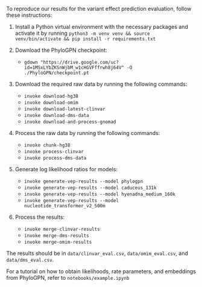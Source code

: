To reproduce our results for the variant effect prediction evaluation, follow these instructions:

1. Install a Python virtual environment with the necessary packages and activate it by running `python3 -m venv venv && source venv/bin/activate && pip install -r requirements.txt`

2. Download the PhyloGPN checkpoint:
    - `gdown "https://drive.google.com/uc?id=1MSxLYbZKSnWjbM_w1cHGVFffrwh8j64V" -O ./PhyloGPN/checkpoint.pt`

3. Download the required raw data by running the following commands:
    - `invoke download-hg38`
    - `invoke download-omim`
    - `invoke download-latest-clinvar`
    - `invoke download-dms-data`
    - `invoke download-and-process-gnomad`

4. Process the raw data by running the following commands:
    - `invoke chunk-hg38`
    - `invoke process-clinvar`
    - `invoke process-dms-data`

5. Generate log likelihood ratios for models:
    - `invoke generate-vep-results --model phylogpn`
    - `invoke generate-vep-results --model caduceus_131k`
    - `invoke generate-vep-results --model hyenadna_medium_160k`
    - `invoke generate-vep-results --model nucleotide_transformer_v2_500m`

6. Process the results:
    - `invoke merge-clinvar-results`
    - `invoke merge-dms-results`
    - `invoke merge-omim-results`

The results should be in `data/clinvar_eval.csv`, `data/omim_eval.csv`, and `data/dms_eval.csv`.

For a tutorial on how to obtain likelihoods, rate parameters, and embeddings from PhyloGPN, refer to  `notebooks/example.ipynb`